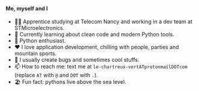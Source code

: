 #### Me, myself and I

- 🧑‍🎓 Apprentice studying at Telecom Nancy and working in a dev team at STMicroelectronics.
- 🌱 Currently learning about clean code and modern Python tools.
- 🐍 Python enthusiast.
- ❤️ I love application development, chilling with people, parties and mountain sports.
- 🥸 I usually create bugs and sometimes cool stuffs.
- 📫 How to reach me: text me at `le-chartreux-vertATprotonmailDOTcom` (replace `AT` with `@` and `DOT` with `.`).
- 🏖 Fun fact: pythons live above the sea level.


